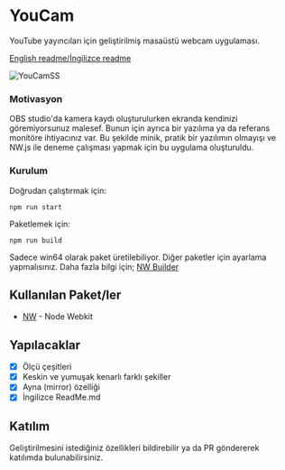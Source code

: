 # YouCam

YouTube yayıncıları için geliştirilmiş masaüstü webcam uygulaması.

[English readme/İngilizce readme](README_EN.md)

![YouCamSS](https://user-images.githubusercontent.com/1472881/100539154-81fe7000-3245-11eb-933d-9c6ad3253a8d.PNG)

### Motivasyon

OBS studio'da kamera kaydı oluşturulurken ekranda kendinizi göremiyorsunuz malesef. Bunun için ayrıca bir yazılıma ya da referans monitöre ihtiyacınız var. Bu şekilde minik, pratik bir yazılımın olmayışı ve NW.js ile deneme çalışması yapmak için bu uygulama oluşturuldu.

### Kurulum

Doğrudan çalıştırmak için:

```
npm run start
```

Paketlemek için:

```
npm run build
```

Sadece win64 olarak paket üretilebiliyor. Diğer paketler için ayarlama yapmalısınız.
Daha fazla bilgi için; [NW Builder](https://docs.nwjs.io/en/latest/For%20Developers/Building%20NW.js/)

## Kullanılan Paket/ler

- [NW](https://nwjs.io/) - Node Webkit

## Yapılacaklar

- [x] Ölçü çeşitleri
- [x] Keskin ve yumuşak kenarlı farklı şekiller
- [x] Ayna (mirror) özelliği
- [x] İngilizce ReadMe.md

## Katılım

Geliştirilmesini istediğiniz özellikleri bildirebilir ya da PR göndererek katılımda bulunabilirsiniz.
